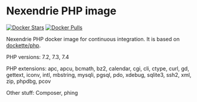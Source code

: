 Nexendrie PHP image
===================

[![Docker Stars](https://img.shields.io/docker/stars/nexendrie/php.svg?style=flat)](https://hub.docker.com/r/nexendrie/php/)
[![Docker Pulls](https://img.shields.io/docker/pulls/nexendrie/php.svg?style=flat)](https://hub.docker.com/r/nexendrie/php/)

Nexendrie PHP docker image for continuous integration. It is based on [dockette/php](https://github.com/dockette/php).

PHP versions: 7.2, 7.3, 7.4

PHP extensions: apc, apcu, bcmath, bz2, calendar, cgi, cli, ctype, curl, gd, gettext, iconv, intl, mbstring, mysqli, pgsql, pdo, xdebug, sqlite3, ssh2, xml, zip, phpdbg, pcov

Other stuff: Composer, phing

